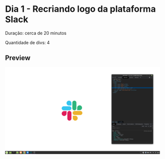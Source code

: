 # Dia 1 - Recriando logo da plataforma Slack

Duração: cerca de 20 minutos

Quantidade de divs: 4



## Preview

<div align="center">
    <img src="slack-preview.png" alt="Preview da arte com CSS" />
</div>